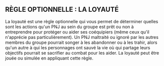 ## RÈGLE OPTIONNELLE : LA LOYAUTÉ


La loyauté est une règle optionnelle qui vous permet de
déterminer quelles sont les actions qu'un PNJ au sein du
groupe est prêt ou non à entreprendre pour protéger ou
aider ses coéquipiers (même ceux qu'il n'apprécie pas
particulièrement). Un PNJ maltraité ou ignoré par les autres
membres du groupe pourrait songer à les abandonner ou à
les trahir, alors qu'un autre à qui les personnages ont sauvé
la vie où qui partage leurs objectifs pourrait se sacrifier au
combat pour les aider. La loyauté peut être jouée ou simulée
en appliquant cette règle.
